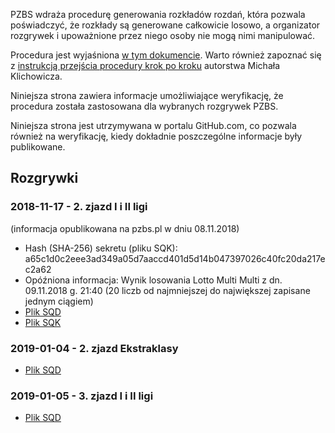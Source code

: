 PZBS wdraża procedurę generowania rozkładów rozdań, która pozwala poświadczyć, że rozkłady są generowane całkowicie losowo, a organizator rozgrywek i upoważnione przez niego osoby nie mogą nimi manipulować.

Procedura jest wyjaśniona [w tym dokumencie](http://www.pzbs.pl/sedziowie/inne/procedura-generowania.pdf). Warto również zapoznać się z [instrukcją przejścia procedury krok po kroku](https://emkael.github.io/2019/01/03/generating-and-verifying-boards-with-squaredeal/) autorstwa Michała Klichowicza.

Niniejsza strona zawiera informacje umożliwiające weryfikację, że procedura została zastosowana dla wybranych rozgrywek PZBS.

Niniejsza strona jest utrzymywana w portalu GitHub.com, co pozwala również na weryfikację, kiedy dokładnie poszczególne informacje były publikowane.

## Rozgrywki

### 2018-11-17 - 2. zjazd I i II ligi

(informacja opublikowana na pzbs.pl w dniu 08.11.2018)

* Hash (SHA-256) sekretu (pliku SQK): a65c1d0c2eee3ad349a05d7aaccd401d5d14b047397026c40fc20da217ec2a62
* Opóźniona informacja: Wynik losowania Lotto Multi Multi z dn. 09.11.2018 g. 21:40 (20 liczb od najmniejszej do największej zapisane jednym ciągiem)
* [Plik SQD](data/2018-11-17_1_2_liga.sqd)
* [Plik SQK](data/2018-11-17_1_2_liga.sqk)

### 2019-01-04 - 2. zjazd Ekstraklasy

* [Plik SQD](data/2019-01-04_ekstraklasa.sqd)

### 2019-01-05 - 3. zjazd I i II ligi

* [Plik SQD](data/2019-01-05_1_2_liga.sqd)

